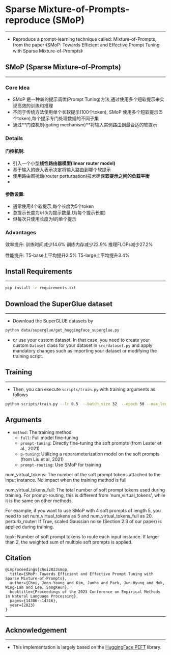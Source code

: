 # Sparse Mixture-of-Prompts-reproduce (SMoP)
---
- Reproduce a prompt-learning technique called: Mixture-of-Prompts, from the paper 《SMoP: Towards Efficient and Effective Prompt Tuning with Sparse Mixture-of-Prompts》




##  SMoP (Sparse Mixture-of-Prompts) 
---
### Core Idea
- SMoP 是一种新的提示调优(Prompt Tuning)方法,通过使用多个短软提示来实现高效的训练和推理
- 不同于传统方法使用单个长软提示(100个token), SMoP 使用多个短软提示(5个token),每个提示专门处理数据的不同子集
- 通过**门控机制(gating mechanism)**将输入实例路由到最合适的软提示

### Details
#### 门控机制:
- 引入一个小型**线性路由器模型(linear router model)**
- 基于输入的嵌入表示决定将输入路由到哪个软提示
- 使用路由器扰动(router perturbation)技术确保**软提示之间的负载平衡**
- 
#### 参数设置:
- 通常使用4个软提示,每个长度为5个token
- 总提示长度为k·l(k为提示数量,l为每个提示长度)
- 但每次只使用长度为l的单个提示

### Advantages
效率提升:
训练时间减少14.6%
训练内存减少22.9%
推理FLOPs减少27.2%

性能提升:
T5-base上平均提升2.5%
T5-large上平均提升3.4%




## Install Requirements
---

```bash
pip install -r requirements.txt
```




## Download the SuperGlue dataset
---
- Download the SuperGLUE datasets by
```bash
python data/superglue/get_huggingface_superglue.py
```
- or use your custom dataset. In that case, you need to create your custom `Dataset` class for your dataset in `src/dataset.py` and apply mandatory changes such as importing your dataset or modifying the training script.



## Training
---
- Then, you can execute `scripts/train.py` with training arguments as follows
```bash
python scripts/train.py --lr 0.5  --batch_size 32  --epoch 50 --max_length 512  --model_name_or_path t5-base --tokenizer_name_or_path t5-base --warmup_ratio 0.06 --method prompt-routing --dataset_name rte_superglue --num_virtual_tokens 5 --num_virtual_tokens_full 20 --perturb_router True --topk 1
```



## Arguments
- `method`: The training method
  - `full`: Full model fine-tuning
  - `prompt-tuning`: Directly fine-tuning the soft prompts (from Lester et al., 2021)
  - `p-tuning`: Utilizing a reparameterization model on the soft prompts (from Liu et al, 2021)
  - `prompt-routing`: Use SMoP for training


num_virtual_tokens: The number of the soft prompt tokens attached to the input instance. No impact when the training method is full

num_virtual_tokens_full: The total number of soft prompt tokens used during training. For prompt-routing, this is different from 'num_virtual_tokens', while it is the same on other methods.

For example, if you want to use SMoP with 4 soft prompts of length 5, you need to set num_virtual_tokens as 5 and num_virtual_tokens_full as 20.
perturb_router: If True, scaled Gaussian noise (Section 2.3 of our paper) is applied during training.

topk: Number of soft prompt tokens to route each input instance. If larger than 2, the weighted sum of multiple soft prompts is applied.

## Citation
```bibtxt
@inproceedings{choi2023smop,
  title={SMoP: Towards Efficient and Effective Prompt Tuning with Sparse Mixture-of-Prompts},
  author={Choi, Joon-Young and Kim, Junho and Park, Jun-Hyung and Mok, Wing-Lam and Lee, SangKeun},
  booktitle={Proceedings of the 2023 Conference on Empirical Methods in Natural Language Processing},
  pages={14306--14316},
  year={2023}
}
```


---



## Acknowledgement
---
- This implementation is largely based on the [HuggingFace PEFT](https://github.com/huggingface/peft) library.

